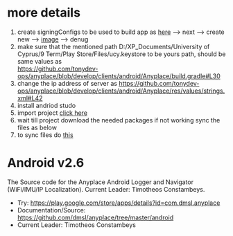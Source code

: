 # more details 
1. create signingConfigs to be used to build app as [here](key1.png) --> next --> create new --> [image](key2.png) --> denug
2. make sure that the mentioned path D:/XP_Documents/University of Cyprus/9 Term/Play Store/Files/ucy.keystore  to be yours path, should be same values as \
https://github.com/tonydev-ops/anyplace/blob/develop/clients/android/Anyplace/build.gradle#L30 
3. change the ip address of server as https://github.com/tonydev-ops/anyplace/blob/develop/clients/android/Anyplace/res/values/strings.xml#L42
4. install andriod studo 
5. import project [click here](androidstudio_welcome.png)
6. wait till project download the needed packages if not working sync the files as below 
7. to sync files do [this](sync.png) 


# Android v2.6
The Source code for the Anyplace Android Logger and Navigator (WiFi/IMU/IP Localization). Current Leader: Timotheos Constambeys. 

- Try: https://play.google.com/store/apps/details?id=com.dmsl.anyplace
- Documentation/Source: https://github.com/dmsl/anyplace/tree/master/android
- Current Leader: Timotheos Constambeys
